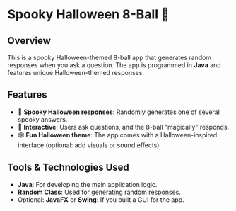 # Spooky Halloween 8-Ball 🎃

## Overview
This is a spooky Halloween-themed 8-ball app that generates random responses when you ask a question. The app is programmed in **Java** and features unique Halloween-themed responses.

## Features
- 🎃 **Spooky Halloween responses**: Randomly generates one of several spooky answers.
- 👻 **Interactive**: Users ask questions, and the 8-ball "magically" responds.
- 🕸️ **Fun Halloween theme**: The app comes with a Halloween-inspired interface (optional: add visuals or sound effects).

## Tools & Technologies Used
- **Java**: For developing the main application logic.
- **Random Class**: Used for generating random responses.
- Optional: **JavaFX** or **Swing**: If you built a GUI for the app.


